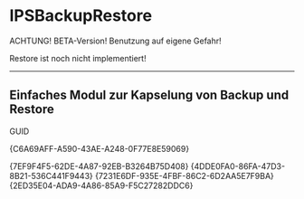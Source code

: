 # IPSBackupRestore

ACHTUNG! BETA-Version! Benutzung auf eigene Gefahr!

Restore ist noch nicht implementiert!

----
Einfaches Modul zur Kapselung von Backup und Restore
----
 GUID

 {C6A69AFF-A590-43AE-A248-0F77E8E59069}
 
 {7EF9F4F5-62DE-4A87-92EB-B3264B75D408}
 {4DDE0FA0-86FA-47D3-8B21-536C441F9443}
 {7231E6DF-935E-4FBF-86C2-6D2AA5E7F9BA}
 {2ED35E04-ADA9-4A86-85A9-F5C27282DDC6}
